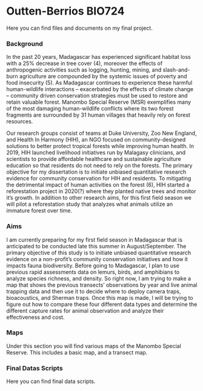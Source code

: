# Outten-Berrios BIO724
 Here you can find files and documents on my final project.

### Background
In the past 20 years, Madagascar has experienced significant habitat loss with a 25% decrease in tree cover (4), moreover the effects of anthropogenic activities such as logging, hunting, mining, and slash-and-burn agriculture are compounded by the systemic issues of poverty and food insecurity (5). As Madagascar continues to experience these harmful human-wildlife interactions – exacerbated by the effects of climate change – community driven conservation strategies must be used to restore and retain valuable forest. Manombo Special Reserve (MSR) exemplifies many of the most damaging human-wildlife conflicts where its two forest fragments are surrounded by 31 human villages that heavily rely on forest resources. 
  
Our research groups consist of teams at Duke University, Zoo New England, and Health In Harmony (HIH), an NGO focused on community-designed solutions to better protect tropical forests while improving human health. In 2019, HIH launched livelihood initiatives run by Malagasy clinicians, and scientists to provide affordable healthcare and sustainable agriculture education so that residents do not need to rely on the forests. The primary objective for my dissertation is to initiate unbiased quantitative research evidence for community conservation for HIH and residents. To mitigating the detrimental impact of human activities on the forest (6), HIH started a reforestation project in 2020(?) where they planted native trees and monitor it’s growth.  In addition to other research aims, for this first field season we will pilot a reforestation study that analyzes what animals utilize an immature forest over time. 


 ### Aims
I am currently preparing for my first field season in Madagascar that is anticipated to be conducted late this summer in August/September. The primary objective of this study is to initiate unbiased quantitative research evidence on a non-profit’s community conservation initiatives and how it impacts fauna biodiversity. Before going to Madagascar, I plan to use previous rapid assessments data on lemurs, birds, and amphibians to analyze species richness, and density. So right now, I am trying to make a map that shows the previous transects’ observations by year and live animal trapping data and then use it to decide where to deploy camera traps, bioacoustics, and Sherman traps. Once this map is made, I will be trying to figure out how to compare these four different data types and determine the different capture rates for animal observation and analyze their effectiveness and cost. 
 

 ### Maps
 Under this section you will find various maps of the Manombo Special Reserve. This includes a basic map, and a transect map.

 ### Final Datas Scripts 
 Here you can find final data scripts. 
